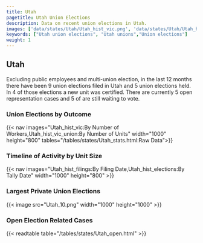 ```yaml
---
title: Utah
pagetitle: Utah Union Elections
description: Data on recent union elections in Utah.
images: ['data/states/Utah/Utah_hist_vic.png', 'data/states/Utah/Utah_hist_size.png', 'data/states/Utah/Utah_10.png']
keywords: ["Utah union elections", "Utah unions","Union elections"]
weight: 1
---
```

##  Utah

Excluding public employees and multi-union election, in the last 12 months there have been 9 union elections filed in Utah and 5 union elections held. In 4 of those elections a new unit was certified. There are currently 5 open representation cases and 5 of are still waiting to vote.

### Union Elections by Outcome
{{< nav images="Utah_hist_vic:By Number of Workers,Utah_hist_vic_union:By Number of Units" width="1000" height="800" tables="/tables/states/Utah_stats.html:Raw Data">}}

### Timeline of Activity by Unit Size
{{< nav images="Utah_hist_filings:By Filing Date,Utah_hist_elections:By Tally Date" width="1000" height="800" >}}

### Largest Private Union Elections
{{< image src="Utah_10.png" width="1000" height="1000"  >}}

### Open Election Related Cases
{{< readtable table="/tables/states/Utah_open.html" >}}

